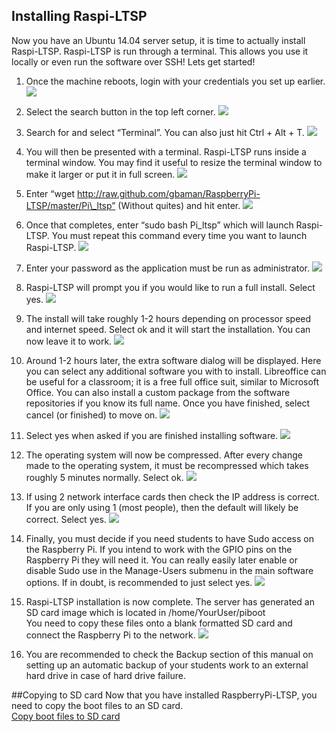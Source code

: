 Installing Raspi-LTSP
---------------------
Now you have an Ubuntu 14.04 server setup, it is time to actually install Raspi-LTSP. Raspi-LTSP is run through a terminal.
This allows you use it locally or even run the software over SSH!
Lets get started!

1.  Once the machine reboots, login with your credentials you set up
    earlier. ![](images/image11.png)

2.  Select the search button in the top left corner.
    ![](images/image12.png)

3.  Search for and select “Terminal”. You can also just hit Ctrl + Alt +
    T. ![](images/image13.png)

4.  You will then be presented with a terminal. Raspi-LTSP runs inside a
    terminal window. You may find it useful to resize the terminal
    window to make it larger or put it in full screen.
    ![](images/image14.png)

5.  Enter “wget
    http://raw.github.com/gbaman/RaspberryPi-LTSP/master/Pi\_ltsp”
    (Without quites) and hit enter. ![](images/image15.png)

6.  Once that completes, enter “sudo bash Pi\_ltsp” which will launch
    Raspi-LTSP. You must repeat this command every time you want to
    launch Raspi-LTSP. ![](images/image16.png)

7.  Enter your password as the application must be run as administrator.
    ![](images/image17.png)

8.  Raspi-LTSP will prompt you if you would like to run a full install.
    Select yes. ![](images/image18.png)

9.  The install will take roughly 1-2 hours depending on processor speed
    and internet speed. Select ok and it will start the installation.
    You can now leave it to work. ![](images/image19.png)

10. Around 1-2 hours later, the extra software dialog will be displayed.
    Here you can select any additional software you with to install.
    Libreoffice can be useful for a classroom; it is a free full office
    suit, similar to Microsoft Office. You can also install a custom
    package from the software repositories if you know its full name.
    Once you have finished, select cancel (or finished) to move on.
    ![](images/image20.png)

11. Select yes when asked if you are finished installing software.
    ![](images/image21.png)

12. The operating system will now be compressed. After every change made
    to the operating system, it must be recompressed which takes roughly
    5 minutes normally. Select ok. ![](images/image22.png)

13. If using 2 network interface cards then check the IP address is
    correct. If you are only using 1 (most people), then the default
    will likely be correct. Select yes. ![](images/image23.png)

14. Finally, you must decide if you need students to have Sudo access on
    the Raspberry Pi. If you intend to work with the GPIO pins on the
    Raspberry Pi they will need it. You can really easily later enable
    or disable Sudo use in the Manage-Users submenu in the main software
    options. If in doubt, is recommended to just select yes.
    ![](images/image24.png)

15. Raspi-LTSP installation is now complete. The server has generated an
    SD card image which is located in /home/YourUser/piboot\
    You need to copy these files onto a blank formatted SD card and
    connect the Raspberry Pi to the network.
    ![](images/image25.png)

16. You are recommended to check the Backup section of this manual on
    setting up an automatic backup of your students work to an external
    hard drive in case of hard drive failure.

##Copying to SD card
Now that you have installed RaspberryPi-LTSP, you need to copy the boot files to an SD card.   
[Copy boot files to SD card](sd-card-copy.md)

